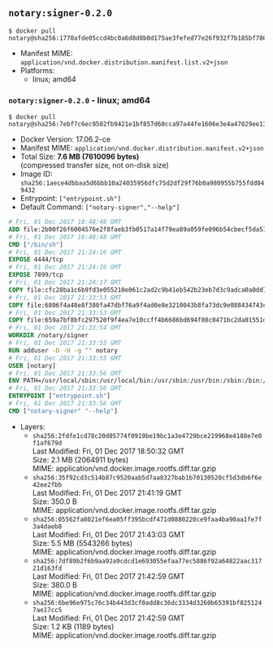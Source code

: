 ## `notary:signer-0.2.0`

```console
$ docker pull notary@sha256:1770afde05ccd4bc0a6d8d8b0d175ae3fefed77e26f932f7b185bf786cdbeea6
```

-	Manifest MIME: `application/vnd.docker.distribution.manifest.list.v2+json`
-	Platforms:
	-	linux; amd64

### `notary:signer-0.2.0` - linux; amd64

```console
$ docker pull notary@sha256:7ebf7c6ec9502fb9421e1bf857d60cca97a44fe1606e3e4a47029ee1364f519f
```

-	Docker Version: 17.06.2-ce
-	Manifest MIME: `application/vnd.docker.distribution.manifest.v2+json`
-	Total Size: **7.6 MB (7610096 bytes)**  
	(compressed transfer size, not on-disk size)
-	Image ID: `sha256:1aece4dbbaa5d6bbb10a24035956dfc75d2df29f76b0a980955b755fdd049432`
-	Entrypoint: `["entrypoint.sh"]`
-	Default Command: `["notary-signer","--help"]`

```dockerfile
# Fri, 01 Dec 2017 18:48:48 GMT
ADD file:2b00f26f6004576e2f8faeb3fb0517a14f79ea89a059fe096b54cbecf5da512e in / 
# Fri, 01 Dec 2017 18:48:48 GMT
CMD ["/bin/sh"]
# Fri, 01 Dec 2017 21:24:16 GMT
EXPOSE 4444/tcp
# Fri, 01 Dec 2017 21:24:16 GMT
EXPOSE 7899/tcp
# Fri, 01 Dec 2017 21:24:17 GMT
COPY file:cfc28ba1c6b9fd3e055210e061c2ad2c9b41eb542b23eb7d3c9adca0a0dd775d in /notary/signer/ 
# Fri, 01 Dec 2017 21:33:53 GMT
COPY file:6806f4a48e8f380fa47dbf76a9f4ad0e8e3210043b8fa73dc9e088434743cd79 in /notary/signer/ 
# Fri, 01 Dec 2017 21:33:53 GMT
COPY file:659a7bf8bfc297520f9f4ea7e10ccff4b6686bd694f08c0471bc2da01551deb8 in /notary/signer/ 
# Fri, 01 Dec 2017 21:33:54 GMT
WORKDIR /notary/signer
# Fri, 01 Dec 2017 21:33:55 GMT
RUN adduser -D -H -g "" notary
# Fri, 01 Dec 2017 21:33:55 GMT
USER [notary]
# Fri, 01 Dec 2017 21:33:56 GMT
ENV PATH=/usr/local/sbin:/usr/local/bin:/usr/sbin:/usr/bin:/sbin:/bin:/notary/signer
# Fri, 01 Dec 2017 21:33:56 GMT
ENTRYPOINT ["entrypoint.sh"]
# Fri, 01 Dec 2017 21:33:56 GMT
CMD ["notary-signer" "--help"]
```

-	Layers:
	-	`sha256:2fdfe1cd78c20d05774f0919be19bc1a3e4729bce219968e4188e7e0f1af679d`  
		Last Modified: Fri, 01 Dec 2017 18:50:32 GMT  
		Size: 2.1 MB (2064911 bytes)  
		MIME: application/vnd.docker.image.rootfs.diff.tar.gzip
	-	`sha256:35f92cd3c514b87c9520aab5d7aa8327bab1b70130520cf5d3db6f6e42ee2fbb`  
		Last Modified: Fri, 01 Dec 2017 21:41:19 GMT  
		Size: 350.0 B  
		MIME: application/vnd.docker.image.rootfs.diff.tar.gzip
	-	`sha256:05562fa8021ef6ea05ff395bcdf471d0880220ce9faa4ba90aa1fe7f3a4daeb8`  
		Last Modified: Fri, 01 Dec 2017 21:43:03 GMT  
		Size: 5.5 MB (5543266 bytes)  
		MIME: application/vnd.docker.image.rootfs.diff.tar.gzip
	-	`sha256:7df89b2f6b9aa92a9cdcd1e693055efaa77ec5886f92a64822aac31721d163fd`  
		Last Modified: Fri, 01 Dec 2017 21:42:59 GMT  
		Size: 380.0 B  
		MIME: application/vnd.docker.image.rootfs.diff.tar.gzip
	-	`sha256:6be96e975c76c34b443d3cf0add8c36dc3334d3260b65391bf8251247ae17cc5`  
		Last Modified: Fri, 01 Dec 2017 21:42:59 GMT  
		Size: 1.2 KB (1189 bytes)  
		MIME: application/vnd.docker.image.rootfs.diff.tar.gzip
